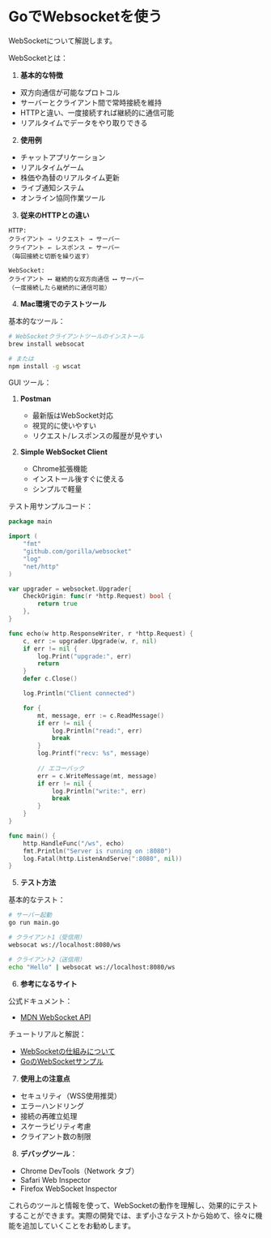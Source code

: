# GoでWebsocketを使う

WebSocketについて解説します。

WebSocketとは：
1. **基本的な特徴**
- 双方向通信が可能なプロトコル
- サーバーとクライアント間で常時接続を維持
- HTTPと違い、一度接続すれば継続的に通信可能
- リアルタイムでデータをやり取りできる

2. **使用例**
- チャットアプリケーション
- リアルタイムゲーム
- 株価や為替のリアルタイム更新
- ライブ通知システム
- オンライン協同作業ツール

3. **従来のHTTPとの違い**
```
HTTP:
クライアント → リクエスト → サーバー
クライアント ← レスポンス ← サーバー
（毎回接続と切断を繰り返す）

WebSocket:
クライアント ⟷ 継続的な双方向通信 ⟷ サーバー
（一度接続したら継続的に通信可能）
```

4. **Mac環境でのテストツール**

基本的なツール：
```bash
# WebSocketクライアントツールのインストール
brew install websocat

# または
npm install -g wscat
```

GUI ツール：
1. **Postman**
    - 最新版はWebSocket対応
    - 視覚的に使いやすい
    - リクエスト/レスポンスの履歴が見やすい

2. **Simple WebSocket Client**
    - Chrome拡張機能
    - インストール後すぐに使える
    - シンプルで軽量

テスト用サンプルコード：

```go
package main

import (
    "fmt"
    "github.com/gorilla/websocket"
    "log"
    "net/http"
)

var upgrader = websocket.Upgrader{
    CheckOrigin: func(r *http.Request) bool {
        return true
    },
}

func echo(w http.ResponseWriter, r *http.Request) {
    c, err := upgrader.Upgrade(w, r, nil)
    if err != nil {
        log.Print("upgrade:", err)
        return
    }
    defer c.Close()

    log.Println("Client connected")

    for {
        mt, message, err := c.ReadMessage()
        if err != nil {
            log.Println("read:", err)
            break
        }
        log.Printf("recv: %s", message)
        
        // エコーバック
        err = c.WriteMessage(mt, message)
        if err != nil {
            log.Println("write:", err)
            break
        }
    }
}

func main() {
    http.HandleFunc("/ws", echo)
    fmt.Println("Server is running on :8080")
    log.Fatal(http.ListenAndServe(":8080", nil))
}

```

5. **テスト方法**

基本的なテスト：
```bash
# サーバー起動
go run main.go

# クライアント1（受信用）
websocat ws://localhost:8080/ws

# クライアント2（送信用）
echo "Hello" | websocat ws://localhost:8080/ws
```

6. **参考になるサイト**

公式ドキュメント：
- [MDN WebSocket API](https://developer.mozilla.org/ja/docs/Web/API/WebSocket)

チュートリアルと解説：
- [WebSocketの仕組みについて](https://zenn.dev/nameless_sn/articles/websocket_impression)
- [GoのWebSocketサンプル](https://pkg.go.dev/golang.org/x/net/websocket)
7. **使用上の注意点**
- セキュリティ（WSS使用推奨）
- エラーハンドリング
- 接続の再確立処理
- スケーラビリティ考慮
- クライアント数の制限

8. **デバッグツール**：
- Chrome DevTools（Network タブ）
- Safari Web Inspector
- Firefox WebSocket Inspector

これらのツールと情報を使って、WebSocketの動作を理解し、効果的にテストすることができます。実際の開発では、まず小さなテストから始めて、徐々に機能を追加していくことをお勧めします。